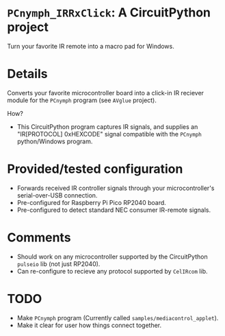 # `PCnymph_IRRxClick`: A CircuitPython project
Turn your favorite IR remote into a macro pad for Windows.

# Details
Converts your favorite microcontroller board into a click-in
IR reciever module for the `PCnymph` program (see `AVglue` project).

How?
- This CircuitPython program captures IR signals, and supplies an
  "IR\[PROTOCOL\] 0xHEXCODE" signal compatible with the `PCnymph`
  python/Windows program.

# Provided/tested configuration
- Forwards received IR controller signals through your microcontroller's
  serial-over-USB connection.
- Pre-configured for Raspberry Pi Pico RP2040 board.
- Pre-configured to detect standard NEC consumer IR-remote signals.

# Comments
- Should work on any microcontroller supported by the CircuitPython `pulseio` lib (not just RP2040).
- Can re-configure to recieve any protocol supported by `CelIRcom` lib.

# TODO
- Make `PCnymph` program (Currently called `samples/mediacontrol_applet`).
- Make it clear for user how things connect together.
